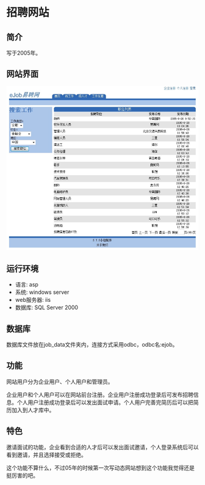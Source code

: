 # 招聘网站

## 简介
写于2005年。

## 网站界面
![Alt text](ejob.jpg "运行效果")

## 运行环境
* 语言: asp
* 系统: windows server
* web服务器: iis
* 数据库: SQL Server 2000

## 数据库
数据库文件放在job_data文件夹内，连接方式采用odbc，odbc名:ejob。

## 功能
网站用户分为企业用户、个人用户和管理员。

企业用户和个人用户可以在网站前台注册。企业用户注册成功登录后可发布招聘信息。个人用户注册成功登录后可以发出面试申请。个人用户完善完简历后可以把简历加入到人才库中。

## 特色

邀请面试的功能，企业看到合适的人才后可以发出面试邀请，个人登录系统后可以看到邀请，并且选择接受或拒绝。

这个功能不算什么，不过05年的时候第一次写动态网站想到这个功能我觉得还是挺厉害的吧。
